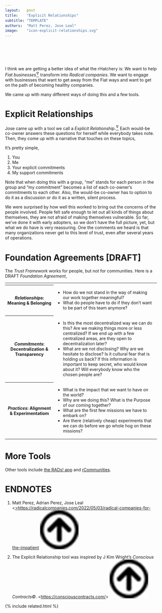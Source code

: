 ```yaml
---
layout:   post
title:    "Explicit Relationships"
subtitle: "TEMPLATE"
authors:  "Matt Perez, Jose Leal"
image:    "icon-explicit-relationships.svg"
---
```


<div style="display:none; ">
 <p>I think we know what the rHatchery is: We want to help <span class="_paradigm">Fiat</span> businesses transform into healthy companies. And we are developing tools: transformation agreements.</p>
</div>

<h1>&nbsp;</h1>
 <p>I think we are getting a better idea of what the rHatchery is: We want to help <em><span class="_paradigm">Fiat</span> businesses</em><a href="#en01"><sup id="bm01">&hairsp;&nabla;&hairsp;</sup></a> transform into <em><span class="_paradigm">Radical</span> companies</em>. We want to engage with businesses that want to get away from the <span class="_paradigm">Fiat</span> ways and want to get on the path of becoming healthy companies.</p>
 <p>We came up with many different ways of doing this and a few tools.</p>

<h1>Explicit Relationships</h1>
 <p>Jose came up with a tool we call a <em>Explicit Relationship</em>.<a href="#en02"><sup id="bm02">&hairsp;&nabla;&hairsp;</sup></a> Each would-be co-owner answers these questions for herself while everybody takes note. Then, they come up with a narrative that touches on these topics,</p>
 <p>It&rsquo;s pretty simple,</p>
  <ol>
   <li>You</li>
   <li>Me</li>
   <li>Your explicit commitments</li>
   <li>My support commitments</li>
  </ol>
 <p>Note that when doing this with a group, &ldquo;me&rdquo; stands for each person in the group and &ldquo;my commitment&rdquo; becomes a list of each co-owner&rsquo;s commitments to each other. Also, the would-be co-owner has to option to do it as a discussion or do it as a written, silent process.</p>
 <p>We were surprised by how well this worked to bring out the concerns of the people involved. People felt safe enough to let out all kinds of things about themselves, they are not afraid of making themselves vulnerable. So far, we&rsquo;ve done it with early adopters, so we don&rsquo;t have the full picture, yet, but what we do have is very reassuring. One the comments we heard is that many organizations never get to this level of trust, even after several years of operations.</p>

<h1>Foundation Agreements [DRAFT]</h1>
 <p>The <em>Trust Framework</em> works for people, but not for communities. Here is a DRAFT <em>Foundation Agreement</em>,</p>
  <div class="_center">
   <table class="_h2table">
     <tr>
      <td class="_spacer"></td>
     </tr>
     <tr>
      <th style="3in; "><em style="text-align:left; ">Relationships</em>: Meaning & Belonging</th>
      <td>
       <ul>
        <li>How do we not stand in the way of making our work together meaningful?</li>
        <li>What do people have to do if they don&rsquo;t want to be part of this team anymore?</li>
       </ul>
      </td>
     </tr>
     <tr>
      <th><em style="text-align:left; ">Commitments</em>: Decentralization & Transparency</th>
      <td>
       <ul>
        <li>Is this the most decentralized way we can do this? Are we making things more or less centralized? If we end up with a few centralized areas,  are they open to decentralization later?</li>
        <li>What are we not disclosing? Why are we hesitate to disclose? Is it cultural fear that is holding us back? If this information is important to keep secret, who would know about it? Will everybody know who the chosen people are?</li>
       </ul>
      </td>
     </tr>
     <tr>
      <th><em style="text-align:left; ">Practices</em>: Alignment & Experimentatiom</th>
      <td>
       <ul>
        <li>What is the impact that we want to have on the world?</li>
        <li>Why are we doing this? What is the Purpose of our coming together?</li>
        <li>What are the first few missions we have to embark on?</li>
        <li>Are there (relatively cheap) experiments that we can do before we go whole hog on these missions?</li>
       </ul>
      </td>
     </tr>
   </table>
  </div>

<h1>More Tools</h1>
 <p>Other tools include <a href="https://radicalcompanies.com/2022/09/20/rtools-rads-app" target="_blank">the RADs! app</a> and <a href="https://radicalcompanies.com/2022/09/21/rtools-rcommuniy-and-core" target="_blank">rCommunities</a>.</p>

<h1 class="_section">ENDNOTES</h1>
 <ol>
 <li id="en01">
  <p class="_list-item">
    Matt Perez, Adrian Perez, Jose Leal
   <<a href="https://radicalcompanies.com/2022/05/03/radical-companies-for-the-impatient" target="_blank">>https://radicalcompanies.com/2022/05/03/radical-companies-for-the-impatient</a>
   <a class="_uparrow" href="#bm01"><img src="/assets/img/arrow-up-icon.png"></a>
  </p>
 </li>
 <li id="en02">
  <p class="_list-item">
    The Explicit Relationship tool was inspired by J Kim Wright&rsquo;s <em>Conscious Contracts&copy;</em>.
   <<a href="https://consciouscontracts.com/" target="_blank">https://consciouscontracts.com/</a>>
   <a class="_uparrow" href="#bm02"><img src="/assets/img/arrow-up-icon.png"></a>
  </p>
 </li>
 </ol>

{% include related.html %}
